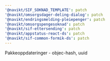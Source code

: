 ```yaml
---
'@navikt/SIF_SOKNAD_TEMPLATE': patch
'@navikt/omsorgsdager-deling-dialog': patch
'@navikt/endringsmelding-pleiepenger': patch
'@navikt/omsorgspengesoknad': patch
'@navikt/sif-ettersending': patch
'@navikt/appstatus-react-ds': patch
'@navikt/sif-common-formik-ds': patch
---
```


Pakkeoppdateringer - objec-hash, uuid
